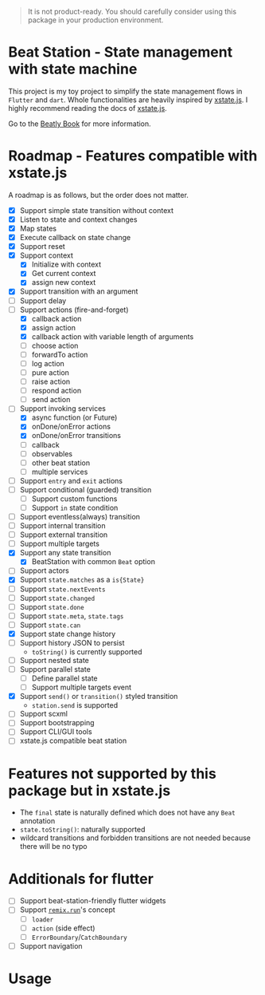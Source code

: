 > It is not product-ready. You should carefully consider using this package
> in your production environment.

# Beat Station - State management with state machine

This project is my toy project to simplify the state management flows in `Flutter` and `dart`. Whole functionalities are heavily inspired by [xstate.js](https://xstate.js.org).
I highly recommend reading the docs of [xstate.js](https://xstate.js.org).

Go to the [Beatly Book](https://book.beatly.dev/) for more information.

# Roadmap - Features compatible with xstate.js

A roadmap is as follows, but the order does not matter.

- [x] Support simple state transition without context
- [x] Listen to state and context changes
- [x] Map states
- [x] Execute callback on state change
- [x] Support reset
- [x] Support context
  - [x] Initialize with context
  - [x] Get current context
  - [x] assign new context
- [x] Support transition with an argument
- [ ] Support delay
- [ ] Support actions (fire-and-forget)
  - [x] callback action
  - [x] assign action
  - [x] callback action with variable length of arguments
  - [ ] choose action
  - [ ] forwardTo action
  - [ ] log action
  - [ ] pure action
  - [ ] raise action
  - [ ] respond action
  - [ ] send action
- [ ] Support invoking services
  - [x] async function (or Future)
  - [x] onDone/onError actions
  - [x] onDone/onError transitions
  - [ ] callback
  - [ ] observables
  - [ ] other beat station
  - [ ] multiple services
- [ ] Support `entry` and `exit` actions
- [ ] Support conditional (guarded) transition
  - [ ] Support custom functions
  - [ ] Support `in` state condition
- [ ] Support eventless(always) transition
- [ ] Support internal transition
- [ ] Support external transition
- [ ] Support multiple targets
- [x] Support any state transition
  - [x] BeatStation with common `Beat` option
- [ ] Support actors
- [x] Support `state.matches` as a `is{State}`
- [ ] Support `state.nextEvents`
- [ ] Support `state.changed`
- [ ] Support `state.done`
- [ ] Support `state.meta`, `state.tags`
- [ ] Support `state.can`
- [x] Support state change history
- [ ] Support history JSON to persist
  - `toString()` is currently supported
- [ ] Support nested state
- [ ] Support parallel state
  - [ ] Define parallel state
  - [ ] Support multiple targets event
- [x] Support `send()` or `transition()` styled transition
  - `station.send` is supported
- [ ] Support scxml
- [ ] Support bootstrapping
- [ ] Support CLI/GUI tools
- [ ] xstate.js compatible beat station

# Features not supported by this package but in xstate.js

- The `final` state is naturally defined which does not have any `Beat` annotation
- `state.toString()`: naturally supported
- wildcard transitions and forbidden transitions are not needed because there will be no typo

# Additionals for flutter

- [ ] Support beat-station-friendly flutter widgets
- [ ] Support [`remix.run`](https://remix.run)'s concept
  - [ ] `loader`
  - [ ] `action` (side effect)
  - [ ] `ErrorBoundary`/`CatchBoundary`
- [ ] Support navigation

# Usage
